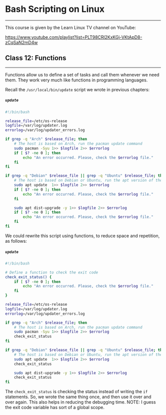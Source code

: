# Bash Scripting on Linux

---

This course is given by the Learn Linux TV channel on YouTube:

https://www.youtube.com/playlist?list=PLT98CRl2KxKGj-VKtApD8-zCqSaN2mD4w

<!---
## TOC Classes

---

1. [Functions](#id-class12)

<div id='id-class12'/>
--->
## Class 12: Functions

---

Functions allow us to define a set of tasks and call them whenever we need them. They work very much like functions in programming languages.

Recall the `/usr/local/bin/update` script we wrote in previous chapters:

##### **`update`**
```bash
#!/bin/bash

release_file=/etc/os-release
logfile=/var/log/updater.log
errorlog=/var/log/updater_errors.log

if grep -q "Arch" $release_file; then
    # The host is based on Arch, run the pacman update command
    sudo pacman -Syu 1>> $logfile 2>> $errorlog
    if [ $? -ne 0 ]; then
        echo "An error occurred. Please, check the $errorlog file."
    fi
fi

if grep -q "Debian" $release_file || grep -q "Ubuntu" $release_file; then
    # The host is based on Debian or Ubuntu, run the apt version of the command
    sudo apt update  1>> $logfile 2>> $errorlog
    if [ $? -ne 0 ]; then
        echo "An error occurred. Please, check the $errorlog file."
    fi

    sudo apt dist-upgrade -y 1>> $logfile 2>> $errorlog
    if [ $? -ne 0 ]; then
        echo "An error occurred. Please, check the $errorlog file."
    fi
fi
```

We could rewrite this script using functions, to reduce space and repetition, as follows:

##### **`update`**
```bash
#!/bin/bash

# Define a function to check the exit code
check_exit_status() {
    if [ $? -ne 0 ]; then
        echo "An error occurred. Please, check the $errorlog file."
    fi
}

release_file=/etc/os-release
logfile=/var/log/updater.log
errorlog=/var/log/updater_errors.log

if grep -q "Arch" $release_file; then
    # The host is based on Arch, run the pacman update command
    sudo pacman -Syu 1>> $logfile 2>> $errorlog
    check_exit_status
fi

if grep -q "Debian" $release_file || grep -q "Ubuntu" $release_file; then
    # The host is based on Debian or Ubuntu, run the apt version of the command
    sudo apt update  1>> $logfile 2>> $errorlog
    check_exit_status

    sudo apt dist-upgrade -y 1>> $logfile 2>> $errorlog
    check_exit_status
fi
```

The `check_exit_status` is checking the status instead of writing the `if` statements. So, we wrote the same thing once, and then use it over and over again. This also helps in reducing the debugging time. NOTE: I guess the exit code variable has sort of a global scope.

